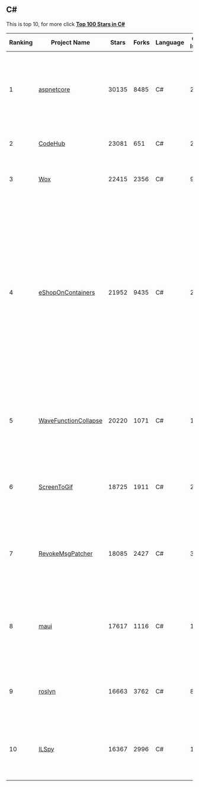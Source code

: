 ## C\#

This is top 10, for more click **[Top 100 Stars in C\#](Top100/CSharp.md)**

| Ranking | Project Name | Stars | Forks | Language | Open Issues | Description | Last Commit |
| ------- | ------------ | ----- | ----- | -------- | ----------- | ----------- | ----------- |
| 1 | [aspnetcore](https://github.com/dotnet/aspnetcore) | 30135 | 8485 | C# | 2250 | ASP.NET Core is a cross-platform .NET framework for building modern cloud-based web applications on Windows, Mac, or Linux. | 2022-11-17T01:45:07Z |
| 2 | [CodeHub](https://github.com/CodeHubApp/CodeHub) | 23081 | 651 | C# | 234 | CodeHub is an iOS application written using Xamarin | 2022-06-22T16:14:05Z |
| 3 | [Wox](https://github.com/Wox-launcher/Wox) | 22415 | 2356 | C# | 928 | Launcher for Windows, an alternative to Alfred and Launchy. | 2022-11-16T21:05:01Z |
| 4 | [eShopOnContainers](https://github.com/dotnet-architecture/eShopOnContainers) | 21952 | 9435 | C# | 21 | Cross-platform .NET sample microservices and container based application that runs on Linux Windows and macOS. Powered by .NET 6, Docker Containers and Azure Kubernetes Services. Supports Visual Studio, VS for Mac and CLI based environments with Docker CLI, dotnet CLI, VS Code or any other code editor. | 2022-11-11T07:51:37Z |
| 5 | [WaveFunctionCollapse](https://github.com/mxgmn/WaveFunctionCollapse) | 20220 | 1071 | C# | 1 | Bitmap & tilemap generation from a single example with the help of ideas from quantum mechanics | 2022-07-26T08:07:41Z |
| 6 | [ScreenToGif](https://github.com/NickeManarin/ScreenToGif) | 18725 | 1911 | C# | 201 | 🎬 ScreenToGif allows you to record a selected area of your screen, edit and save it as a gif or video. | 2022-11-16T18:44:24Z |
| 7 | [RevokeMsgPatcher](https://github.com/huiyadanli/RevokeMsgPatcher) | 18085 | 2427 | C# | 38 | :trollface: A hex editor for WeChat/QQ/TIM - PC版微信/QQ/TIM防撤回补丁（我已经看到了，撤回也没用了） | 2022-11-12T13:13:21Z |
| 8 | [maui](https://github.com/dotnet/maui) | 17617 | 1116 | C# | 1912 | .NET MAUI is the .NET Multi-platform App UI, a framework for building native device applications spanning mobile, tablet, and desktop. | 2022-11-17T00:21:18Z |
| 9 | [roslyn](https://github.com/dotnet/roslyn) | 16663 | 3762 | C# | 8150 | The Roslyn .NET compiler provides C# and Visual Basic languages with rich code analysis APIs. | 2022-11-17T01:55:20Z |
| 10 | [ILSpy](https://github.com/icsharpcode/ILSpy) | 16367 | 2996 | C# | 177 | .NET Decompiler with support for PDB generation, ReadyToRun, Metadata (&more) - cross-platform! | 2022-11-16T18:37:57Z |
